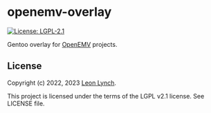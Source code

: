 openemv-overlay
===============

[![License: LGPL-2.1](https://img.shields.io/github/license/openemv/openemv-overlay)](https://www.gnu.org/licenses/old-licenses/lgpl-2.1.html)

Gentoo overlay for [OpenEMV](https://github.com/openemv) projects.

License
-------

Copyright (c) 2022, 2023 [Leon Lynch](https://github.com/leonlynch).

This project is licensed under the terms of the LGPL v2.1 license. See LICENSE file.
